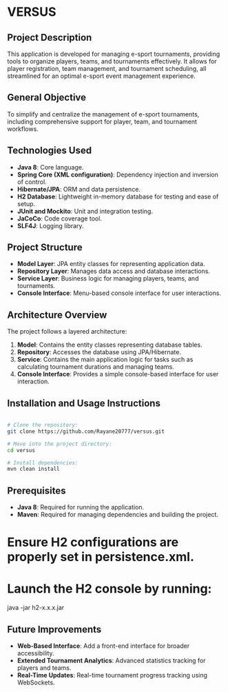 # VERSUS

## Project Description
This application is developed for managing e-sport tournaments, providing tools to organize players, teams, and tournaments effectively. It allows for player registration, team management, and tournament scheduling, all streamlined for an optimal e-sport event management experience.

## General Objective
To simplify and centralize the management of e-sport tournaments, including comprehensive support for player, team, and tournament workflows.

## Technologies Used
- **Java 8**: Core language.
- **Spring Core (XML configuration)**: Dependency injection and inversion of control.
- **Hibernate/JPA**: ORM and data persistence.
- **H2 Database**: Lightweight in-memory database for testing and ease of setup.
- **JUnit and Mockito**: Unit and integration testing.
- **JaCoCo**: Code coverage tool.
- **SLF4J**: Logging library.

## Project Structure
- **Model Layer**: JPA entity classes for representing application data.
- **Repository Layer**: Manages data access and database interactions.
- **Service Layer**: Business logic for managing players, teams, and tournaments.
- **Console Interface**: Menu-based console interface for user interactions.

## Architecture Overview
The project follows a layered architecture:
1. **Model**: Contains the entity classes representing database tables.
2. **Repository**: Accesses the database using JPA/Hibernate.
3. **Service**: Contains the main application logic for tasks such as calculating tournament durations and managing teams.
4. **Console Interface**: Provides a simple console-based interface for user interaction.

## Installation and Usage Instructions
```bash

# Clone the repository:
git clone https://github.com/Rayane20777/versus.git

# Move into the project directory:
cd versus

# Install dependencies:
mvn clean install

```

## Prerequisites
- **Java 8**: Required for running the application.
- **Maven**: Required for managing dependencies and building the project.



# Ensure H2 configurations are properly set in persistence.xml.

# Launch the H2 console by running:
java -jar h2-x.x.x.jar


## Future Improvements
- **Web-Based Interface**: Add a front-end interface for broader accessibility.
- **Extended Tournament Analytics**: Advanced statistics tracking for players and teams.
- **Real-Time Updates**: Real-time tournament progress tracking using WebSockets.




